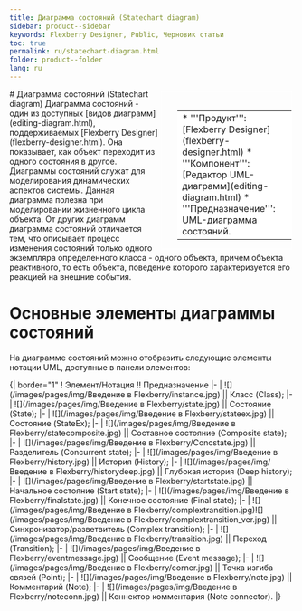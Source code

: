 ```yaml
---
title: Диаграмма состояний (Statechart diagram) 
sidebar: product--sidebar
keywords: Flexberry Designer, Public, Черновик статьи
toc: true
permalink: ru/statechart-diagram.html
folder: product--folder
lang: ru
---
```


<div style="margin:5px; padding-left:28px; float:right; width:40%; outline:1px solid white;">
<br>
<table border="0" width="100%" bgcolor="#6495ED">
<tbody><tr><td bgcolor="#FFFFFF">
* '''Продукт''': [Flexberry Designer](flexberry-designer.html)
* '''Компонент''': [Редактор UML-диаграмм](editing-diagram.html)
* '''Предназначение''': UML-диаграмма состояний.
</td>
</tr></tbody></table></a>
</div>
# Диаграмма состояний (Statechart diagram) 
Диаграмма состояний - один из доступных [видов диаграмм](editing-diagram.html), поддерживаемых [Flexberry Designer](flexberry-designer.html).
Она показывает, как объект переходит из одного состояния в другое. Диаграммы состояний служат для моделирования динамических аспектов системы. Данная диаграмма полезна при моделировании жизненного цикла объекта. 
От других диаграмм диаграмма состояний отличается тем, что описывает процесс изменения состояний только одного экземпляра определенного класса - одного объекта, причем объекта реактивного, то есть объекта, поведение которого характеризуется его реакцией на внешние события.

# Основные элементы диаграммы состояний
На диаграмме состояний можно отобразить следующие элементы нотации UML, доступные в панели элементов:


{| border="1" 
! Элемент/Нотация !! Предназначение
|-
| ![](/images/pages/img/Введение в Flexberry/instance.jpg) || Класс (Class);
|-
| ![](/images/pages/img/Введение в Flexberry/state.jpg) || Состояние (State);
|-
| ![](/images/pages/img/Введение в Flexberry/stateex.jpg) || Состояние (StateEx);
|-
| ![](/images/pages/img/Введение в Flexberry/statecomposite.jpg) || Составное состояние (Composite state);
|-
| ![](/images/pages/img/Введение в Flexberry/Concstate.jpg) || Разделитель (Concurrent state);
|-
| ![](/images/pages/img/Введение в Flexberry/history.jpg) || История (History);
|-
| ![](/images/pages/img/Введение в Flexberry/historydeep.jpg) || Глубокая история (Deep history);
|-
| ![](/images/pages/img/Введение в Flexberry/startstate.jpg) || Начальное состояние (Start state);
|-
| ![](/images/pages/img/Введение в Flexberry/finalstate.jpg) || Конечное состояние (Final state);
|-
| ![](/images/pages/img/Введение в Flexberry/complextransition.jpg)![](/images/pages/img/Введение в Flexberry/complextransition_ver.jpg) || Синхронизатор/разветвитель (Complex transition);
|-
| ![](/images/pages/img/Введение в Flexberry/transition.jpg) || Переход (Transition);
|-
| ![](/images/pages/img/Введение в Flexberry/eventmessage.jpg) || Сообщение (Event message);
|-
| ![](/images/pages/img/Введение в Flexberry/corner.jpg) || Точка изгиба связей (Point);
|-
| ![](/images/pages/img/Введение в Flexberry/note.jpg) || Комментарий (Note);
|-
| ![](/images/pages/img/Введение в Flexberry/noteconn.jpg) || Коннектор комментария (Note connector).
|}

